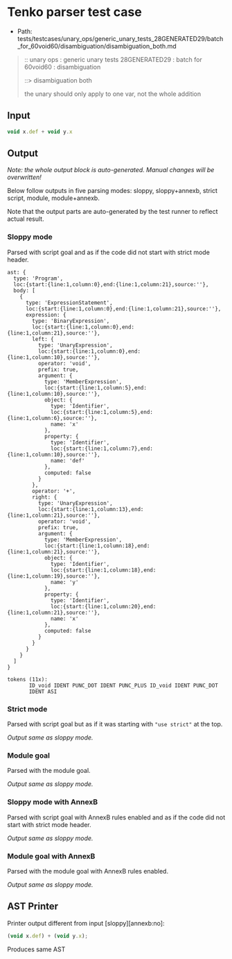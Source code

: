 # Tenko parser test case

- Path: tests/testcases/unary_ops/generic_unary_tests_28GENERATED29/batch_for_60void60/disambiguation/disambiguation_both.md

> :: unary ops : generic unary tests 28GENERATED29 : batch for 60void60 : disambiguation
>
> ::> disambiguation both
>
> the unary should only apply to one var, not the whole addition

## Input

`````js
void x.def + void y.x
`````

## Output

_Note: the whole output block is auto-generated. Manual changes will be overwritten!_

Below follow outputs in five parsing modes: sloppy, sloppy+annexb, strict script, module, module+annexb.

Note that the output parts are auto-generated by the test runner to reflect actual result.

### Sloppy mode

Parsed with script goal and as if the code did not start with strict mode header.

`````
ast: {
  type: 'Program',
  loc:{start:{line:1,column:0},end:{line:1,column:21},source:''},
  body: [
    {
      type: 'ExpressionStatement',
      loc:{start:{line:1,column:0},end:{line:1,column:21},source:''},
      expression: {
        type: 'BinaryExpression',
        loc:{start:{line:1,column:0},end:{line:1,column:21},source:''},
        left: {
          type: 'UnaryExpression',
          loc:{start:{line:1,column:0},end:{line:1,column:10},source:''},
          operator: 'void',
          prefix: true,
          argument: {
            type: 'MemberExpression',
            loc:{start:{line:1,column:5},end:{line:1,column:10},source:''},
            object: {
              type: 'Identifier',
              loc:{start:{line:1,column:5},end:{line:1,column:6},source:''},
              name: 'x'
            },
            property: {
              type: 'Identifier',
              loc:{start:{line:1,column:7},end:{line:1,column:10},source:''},
              name: 'def'
            },
            computed: false
          }
        },
        operator: '+',
        right: {
          type: 'UnaryExpression',
          loc:{start:{line:1,column:13},end:{line:1,column:21},source:''},
          operator: 'void',
          prefix: true,
          argument: {
            type: 'MemberExpression',
            loc:{start:{line:1,column:18},end:{line:1,column:21},source:''},
            object: {
              type: 'Identifier',
              loc:{start:{line:1,column:18},end:{line:1,column:19},source:''},
              name: 'y'
            },
            property: {
              type: 'Identifier',
              loc:{start:{line:1,column:20},end:{line:1,column:21},source:''},
              name: 'x'
            },
            computed: false
          }
        }
      }
    }
  ]
}

tokens (11x):
       ID_void IDENT PUNC_DOT IDENT PUNC_PLUS ID_void IDENT PUNC_DOT
       IDENT ASI
`````

### Strict mode

Parsed with script goal but as if it was starting with `"use strict"` at the top.

_Output same as sloppy mode._

### Module goal

Parsed with the module goal.

_Output same as sloppy mode._

### Sloppy mode with AnnexB

Parsed with script goal with AnnexB rules enabled and as if the code did not start with strict mode header.

_Output same as sloppy mode._

### Module goal with AnnexB

Parsed with the module goal with AnnexB rules enabled.

_Output same as sloppy mode._

## AST Printer

Printer output different from input [sloppy][annexb:no]:

````js
(void x.def) + (void y.x);
````

Produces same AST
